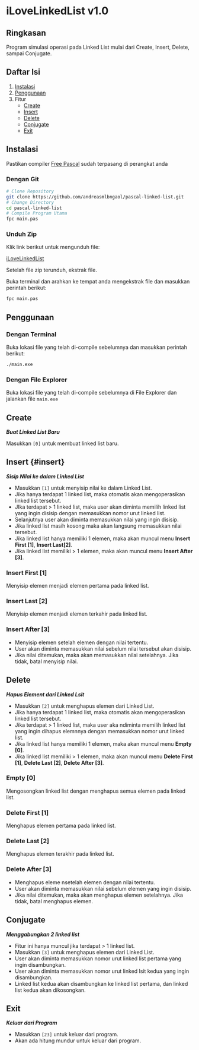 # iLoveLinkedList v1.0

## Ringkasan

Program simulasi operasi pada Linked List mulai dari Create, Insert, Delete, sampai Conjugate.

## Daftar Isi

1. [Instalasi](#instalasi)
2. [Penggunaan](#penggunaan)
3. Fitur
   - [Create](#create)
   - [Insert](#insert)
   - [Delete](#delete)
   - [Conjugate](#conjugate)
   - [Exit](#exit)

## Instalasi

Pastikan compiler [Free Pascal](https://www.freepascal.org/download.html) sudah terpasang di perangkat anda

### Dengan Git

```bash
# Clone Repository
git clone https://github.com/andreasmlbngaol/pascal-linked-list.git
# Change Directory
cd pascal-linked-list
# Compile Program Utama
fpc main.pas
```

### Unduh Zip

Klik link berikut untuk mengunduh file:

[iLoveLinkedList](https://github.com/andreasmlbngaol/pascal-linked-list/archive/main.zip)


Setelah file zip terunduh, ekstrak file.

Buka terminal dan arahkan ke tempat anda mengekstrak file dan masukkan perintah berikut:

```bash
fpc main.pas
```

## Penggunaan

### Dengan Terminal

Buka lokasi file yang telah di-compile sebelumnya dan masukkan perintah berikut:
```bash
./main.exe
```

### Dengan File Explorer

Buka lokasi file yang telah di-compile sebelumnya di File Explorer dan jalankan file `main.exe`

## Create

***Buat Linked List Baru***

Masukkan `[0]` untuk membuat linked list baru.

## Insert {#insert}

***Sisip Nilai ke dalam Linked List***

* Masukkan `[1]` untuk menyisip nilai ke dalam Linked List.
* Jika hanya terdapat 1 linked list, maka otomatis akan mengoperasikan linked list tersebut.
* JIka terdapat > 1 linked list, maka user akan diminta memilih linked list yang ingin disisip dengan memasukkan nomor urut linked list.
* Selanjutnya user akan diminta memasukkan nilai yang ingin disisip.
* Jika linked list masih kosong maka akan langsung memasukkan nilai tersebut.
* Jika linked list hanya memiliki 1 elemen, maka akan muncul menu **Insert First [1]**, **Insert Last[2]**.
* Jika linked list memiliki > 1 elemen, maka akan muncul menu **Insert After [3]**.

### Insert First [1]

Menyisip elemen menjadi elemen pertama pada linked list.

### Insert Last [2]

Menyisip elemen menjadi elemen terkahir pada linked list.

### Insert After [3]

* Menyisip elemen setelah elemen dengan nilai tertentu.
* User akan diminta memasukkan nilai sebelum nilai tersebut akan disisip.
* Jika nilai ditemukan, maka akan memasukkan nilai setelahnya. Jika tidak, batal menyisip nilai.

## Delete

***Hapus Element dari Linked Lsit***

* Masukkan `[2]` untuk menghapus elemen dari Linked List.
* Jika hanya terdapat 1 linked list, maka otomatis akan mengoperasikan linked list tersebut.
* Jika terdapat > 1 linked list, maka user aka ndiminta memilih linked list yang ingin dihapus elemnnya dengan memasukkan nomor urut linked list.
* Jika linked list hanya memiliki 1 elemen, maka akan muncul menu **Empty [0]**.
* Jika linked list memiliki > 1 elemen, maka akan muncul menu **Delete First [1]**, **Delete Last [2]**, **Delete After [3]**.

### Empty [0]

Mengosongkan linked list dengan menghapus semua elemen pada linked list.

### Delete First [1]

Menghapus elemen pertama pada linked list.

### Delete Last [2]

Menghapus elemen terakhir pada linked list.

### Delete After [3]

* Menghapus eleme nsetelah elemen dengan nilai tertentu.
* User akan diminta memasukkan nilai sebelum elemen yang ingin disisip.
* Jika nilai ditemukan, maka akan menghapus elemen setelahnya. Jika tidak, batal menghapus elemen.

## Conjugate

***Menggabungkan 2 linked list***

* Fitur ini hanya muncul jika terdapat > 1 linked list.
* Masukkan `[3]` untuk menghapus elemen dari Linked List.
* User akan diminta memasukkan nomor urut linked list pertama yang ingin disambungkan.
* User akan diminta memasukkan nomor urut linked lsit kedua yang ingin disambungkan.
* Linked list kedua akan disambungkan ke linked list pertama, dan linked list kedua akan dikosongkan.

## Exit

***Keluar dari Program***

* Masukkan `[23]` untuk keluar dari program.
* Akan ada hitung mundur untuk keluar dari program.

